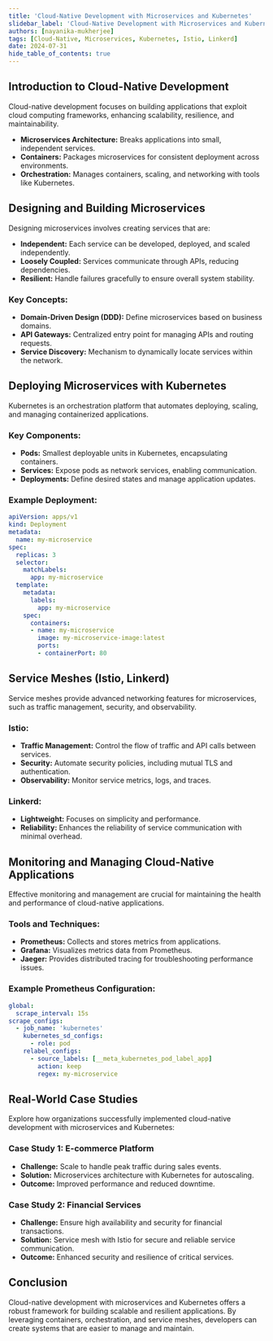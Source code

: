 ```yaml
---
title: 'Cloud-Native Development with Microservices and Kubernetes'
slidebar_label: 'Cloud-Native Development with Microservices and Kubernetes'
authors: [nayanika-mukherjee]
tags: [Cloud-Native, Microservices, Kubernetes, Istio, Linkerd]
date: 2024-07-31
hide_table_of_contents: true
---
```



## Introduction to Cloud-Native Development

Cloud-native development focuses on building applications that exploit cloud computing frameworks, enhancing scalability, resilience, and maintainability.

- **Microservices Architecture:** Breaks applications into small, independent services.
- **Containers:** Packages microservices for consistent deployment across environments.
- **Orchestration:** Manages containers, scaling, and networking with tools like Kubernetes.

## Designing and Building Microservices

Designing microservices involves creating services that are:

- **Independent:** Each service can be developed, deployed, and scaled independently.
- **Loosely Coupled:** Services communicate through APIs, reducing dependencies.
- **Resilient:** Handle failures gracefully to ensure overall system stability.

### Key Concepts:

- **Domain-Driven Design (DDD):** Define microservices based on business domains.
- **API Gateways:** Centralized entry point for managing APIs and routing requests.
- **Service Discovery:** Mechanism to dynamically locate services within the network.

## Deploying Microservices with Kubernetes

Kubernetes is an orchestration platform that automates deploying, scaling, and managing containerized applications.

### Key Components:

- **Pods:** Smallest deployable units in Kubernetes, encapsulating containers.
- **Services:** Expose pods as network services, enabling communication.
- **Deployments:** Define desired states and manage application updates.

### Example Deployment:

```yaml
apiVersion: apps/v1
kind: Deployment
metadata:
  name: my-microservice
spec:
  replicas: 3
  selector:
    matchLabels:
      app: my-microservice
  template:
    metadata:
      labels:
        app: my-microservice
    spec:
      containers:
      - name: my-microservice
        image: my-microservice-image:latest
        ports:
        - containerPort: 80
```

## Service Meshes (Istio, Linkerd)
Service meshes provide advanced networking features for microservices, such as traffic management, security, and observability.

### Istio:

- **Traffic Management:** Control the flow of traffic and API calls between services.
- **Security:** Automate security policies, including mutual TLS and authentication.
- **Observability:** Monitor service metrics, logs, and traces.

### Linkerd:

- **Lightweight:** Focuses on simplicity and performance.
- **Reliability:** Enhances the reliability of service communication with minimal overhead.

## Monitoring and Managing Cloud-Native Applications

Effective monitoring and management are crucial for maintaining the health and performance of cloud-native applications.

### Tools and Techniques:

- **Prometheus:** Collects and stores metrics from applications.
- **Grafana:** Visualizes metrics data from Prometheus.
- **Jaeger:** Provides distributed tracing for troubleshooting performance issues.

### Example Prometheus Configuration:

```yaml
global:
  scrape_interval: 15s
scrape_configs:
  - job_name: 'kubernetes'
    kubernetes_sd_configs:
      - role: pod
    relabel_configs:
      - source_labels: [__meta_kubernetes_pod_label_app]
        action: keep
        regex: my-microservice
```

## Real-World Case Studies

Explore how organizations successfully implemented cloud-native development with microservices and Kubernetes:

### Case Study 1: E-commerce Platform

- **Challenge:** Scale to handle peak traffic during sales events.
- **Solution:** Microservices architecture with Kubernetes for autoscaling.
- **Outcome:** Improved performance and reduced downtime.

### Case Study 2: Financial Services

- **Challenge:** Ensure high availability and security for financial transactions.
- **Solution:** Service mesh with Istio for secure and reliable service communication.
- **Outcome:** Enhanced security and resilience of critical services.

## Conclusion

Cloud-native development with microservices and Kubernetes offers a robust framework for building scalable and resilient applications. By leveraging containers, orchestration, and service meshes, developers can create systems that are easier to manage and maintain.
